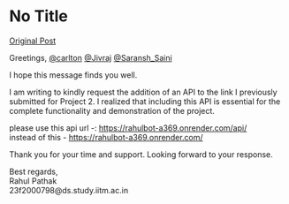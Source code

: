# No Title

[Original Post](https://discourse.onlinedegree.iitm.ac.in/t/169029/622)

<p>Greetings, <a class="mention" href="/u/carlton">@carlton</a>  <a class="mention" href="/u/jivraj">@Jivraj</a>  <a class="mention" href="/u/saransh_saini">@Saransh_Saini</a></p>
<p>I hope this message finds you well.</p>
<p>I am writing to kindly request the addition of an API to the link I previously submitted for Project 2. I realized that including this API is essential for the complete functionality and demonstration of the project.</p>
<p>please use this api url -: <a href="https://rahulbot-a369.onrender.com/api/" rel="noopener nofollow ugc">https://rahulbot-a369.onrender.com/api/</a><br>
instead of this -  <a href="https://rahulbot-a369.onrender.com/" rel="noopener nofollow ugc">https://rahulbot-a369.onrender.com/</a></p>
<p>Thank you for your time and support. Looking forward to your response.</p>
<p>Best regards,<br>
Rahul Pathak<br>
23f2000798@ds.study.iitm.ac.in</p>